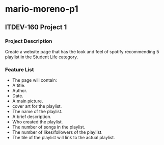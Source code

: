 # mario-moreno-p1
## ITDEV-160 Project 1

### Project Description
Create a website page that has the look and feel of spotify 
recommending 5 playlist in the Student Life category.

### Feature List
   - The page will contain:
   - A title.
   - Author.
   - Date.
   - A main picture.
   - cover art for the playlist.
   - The name of the playlist.
   - A brief description.
   - Who created the playlist.
   - The number of songs in the playlist.
   - The number of likes/followers of the playlist.
   - The tile of the playlist will link to the actual playlist.





